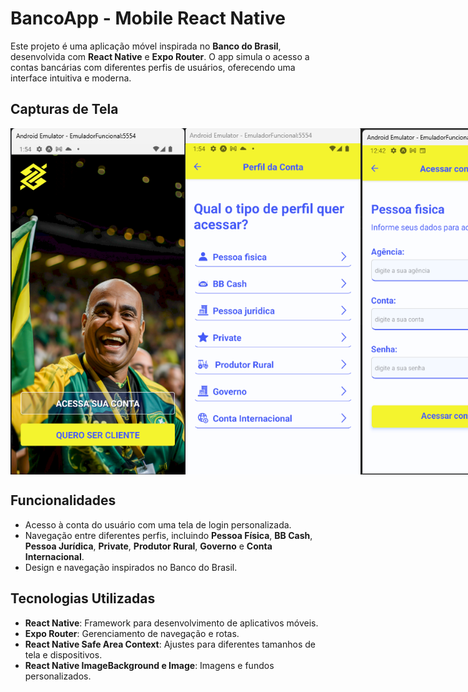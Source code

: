 # BancoApp - Mobile React Native

Este projeto é uma aplicação móvel inspirada no **Banco do Brasil**, desenvolvida com **React Native** e **Expo Router**. O app simula o acesso a contas bancárias com diferentes perfis de usuários, oferecendo uma interface intuitiva e moderna.

## Capturas de Tela

<div style="display: flex; justify-content: space-around;">

  <img src="bancoDoBrasil/assets/screenshotTela1.png" alt="Tela Inicial" width="280" />
  <img src="bancoDoBrasil/assets/screenshotTela2.png" alt="Página de Perfis" width="280" />
  <img src="bancoDoBrasil/assets/screenshotTela3.png" alt="Tela de Login" width="280" />

</div>



## Funcionalidades

- Acesso à conta do usuário com uma tela de login personalizada.
- Navegação entre diferentes perfis, incluindo **Pessoa Física**, **BB Cash**, **Pessoa Jurídica**, **Private**, **Produtor Rural**, **Governo** e **Conta Internacional**.
- Design e navegação inspirados no Banco do Brasil.

## Tecnologias Utilizadas

- **React Native**: Framework para desenvolvimento de aplicativos móveis.
- **Expo Router**: Gerenciamento de navegação e rotas.
- **React Native Safe Area Context**: Ajustes para diferentes tamanhos de tela e dispositivos.
- **React Native ImageBackground e Image**: Imagens e fundos personalizados.

